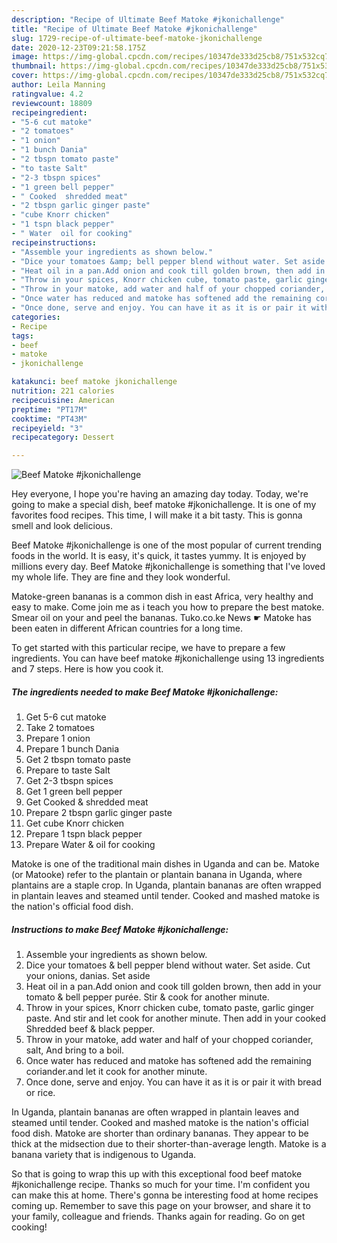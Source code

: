 ```yaml
---
description: "Recipe of Ultimate Beef Matoke #jkonichallenge"
title: "Recipe of Ultimate Beef Matoke #jkonichallenge"
slug: 1729-recipe-of-ultimate-beef-matoke-jkonichallenge
date: 2020-12-23T09:21:58.175Z
image: https://img-global.cpcdn.com/recipes/10347de333d25cb8/751x532cq70/beef-matoke-jkonichallenge-recipe-main-photo.jpg
thumbnail: https://img-global.cpcdn.com/recipes/10347de333d25cb8/751x532cq70/beef-matoke-jkonichallenge-recipe-main-photo.jpg
cover: https://img-global.cpcdn.com/recipes/10347de333d25cb8/751x532cq70/beef-matoke-jkonichallenge-recipe-main-photo.jpg
author: Leila Manning
ratingvalue: 4.2
reviewcount: 18809
recipeingredient:
- "5-6 cut matoke"
- "2 tomatoes"
- "1 onion"
- "1 bunch Dania"
- "2 tbspn tomato paste"
- "to taste Salt"
- "2-3 tbspn spices"
- "1 green bell pepper"
- " Cooked  shredded meat"
- "2 tbspn garlic ginger paste"
- "cube Knorr chicken"
- "1 tspn black pepper"
- " Water  oil for cooking"
recipeinstructions:
- "Assemble your ingredients as shown below."
- "Dice your tomatoes &amp; bell pepper blend without water. Set aside. Cut your onions, danias. Set aside"
- "Heat oil in a pan.Add onion and cook till golden brown, then add in your tomato &amp; bell pepper purée. Stir &amp; cook for another minute."
- "Throw in your spices, Knorr chicken cube, tomato paste, garlic ginger paste. And stir and let cook for another minute. Then add in your cooked Shredded beef &amp; black pepper."
- "Throw in your matoke, add water and half of your chopped coriander, salt, And bring to a boil."
- "Once water has reduced and matoke has softened add the remaining coriander.and let it cook for another minute."
- "Once done, serve and enjoy. You can have it as it is or pair it with bread or rice."
categories:
- Recipe
tags:
- beef
- matoke
- jkonichallenge

katakunci: beef matoke jkonichallenge 
nutrition: 221 calories
recipecuisine: American
preptime: "PT17M"
cooktime: "PT43M"
recipeyield: "3"
recipecategory: Dessert

---
```



![Beef Matoke #jkonichallenge](https://img-global.cpcdn.com/recipes/10347de333d25cb8/751x532cq70/beef-matoke-jkonichallenge-recipe-main-photo.jpg)

Hey everyone, I hope you're having an amazing day today. Today, we're going to make a special dish, beef matoke #jkonichallenge. It is one of my favorites food recipes. This time, I will make it a bit tasty. This is gonna smell and look delicious.

Beef Matoke #jkonichallenge is one of the most popular of current trending foods in the world. It is easy, it's quick, it tastes yummy. It is enjoyed by millions every day. Beef Matoke #jkonichallenge is something that I've loved my whole life. They are fine and they look wonderful.

Matoke-green bananas is a common dish in east Africa, very healthy and easy to make. Come join me as i teach you how to prepare the best matoke. Smear oil on your and peel the bananas. Tuko.co.ke News ☛ Matoke has been eaten in different African countries for a long time.


To get started with this particular recipe, we have to prepare a few ingredients. You can have beef matoke #jkonichallenge using 13 ingredients and 7 steps. Here is how you cook it.

<!--inarticleads1-->

##### The ingredients needed to make Beef Matoke #jkonichallenge:

1. Get 5-6 cut matoke
1. Take 2 tomatoes
1. Prepare 1 onion
1. Prepare 1 bunch Dania
1. Get 2 tbspn tomato paste
1. Prepare to taste Salt
1. Get 2-3 tbspn spices
1. Get 1 green bell pepper
1. Get  Cooked &amp; shredded meat
1. Prepare 2 tbspn garlic ginger paste
1. Get cube Knorr chicken
1. Prepare 1 tspn black pepper
1. Prepare  Water &amp; oil for cooking


Matoke is one of the traditional main dishes in Uganda and can be. Matoke (or Matooke) refer to the plantain or plantain banana in Uganda, where plantains are a staple crop. In Uganda, plantain bananas are often wrapped in plantain leaves and steamed until tender. Cooked and mashed matoke is the nation&#39;s official food dish. 

<!--inarticleads2-->

##### Instructions to make Beef Matoke #jkonichallenge:

1. Assemble your ingredients as shown below.
1. Dice your tomatoes &amp; bell pepper blend without water. Set aside. Cut your onions, danias. Set aside
1. Heat oil in a pan.Add onion and cook till golden brown, then add in your tomato &amp; bell pepper purée. Stir &amp; cook for another minute.
1. Throw in your spices, Knorr chicken cube, tomato paste, garlic ginger paste. And stir and let cook for another minute. Then add in your cooked Shredded beef &amp; black pepper.
1. Throw in your matoke, add water and half of your chopped coriander, salt, And bring to a boil.
1. Once water has reduced and matoke has softened add the remaining coriander.and let it cook for another minute.
1. Once done, serve and enjoy. You can have it as it is or pair it with bread or rice.


In Uganda, plantain bananas are often wrapped in plantain leaves and steamed until tender. Cooked and mashed matoke is the nation&#39;s official food dish. Matoke are shorter than ordinary bananas. They appear to be thick at the midsection due to their shorter-than-average length. Matoke is a banana variety that is indigenous to Uganda. 

So that is going to wrap this up with this exceptional food beef matoke #jkonichallenge recipe. Thanks so much for your time. I'm confident you can make this at home. There's gonna be interesting food at home recipes coming up. Remember to save this page on your browser, and share it to your family, colleague and friends. Thanks again for reading. Go on get cooking!
